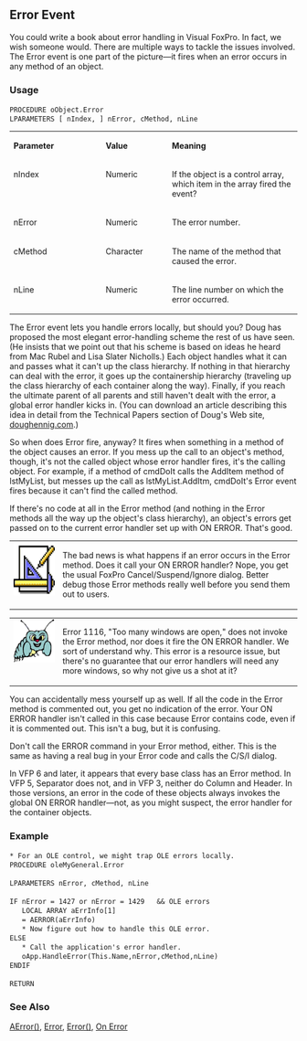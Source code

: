 ## Error Event

You could write a book about error handling in Visual FoxPro. In fact, we wish someone would. There are multiple ways to tackle the issues involved. The Error event is one part of the picture&mdash;it fires when an error occurs in any method of an object.

### Usage

```foxpro
PROCEDURE oObject.Error
LPARAMETERS [ nIndex, ] nError, cMethod, nLine
```
<table>
<tr>
  <td width="32%" valign="top">
  <p><b>Parameter</b></p>
  </td>
  <td width="23%" valign="top">
  <p><b>Value</b></p>
  </td>
  <td width="45%" valign="top">
  <p><b>Meaning</b></p>
  </td>
 </tr>
<tr>
  <td width="32%" valign="top">
  <p>nIndex</p>
  </td>
  <td width="23%" valign="top">
  <p>Numeric</p>
  </td>
  <td width="45%" valign="top">
  <p>If the object is a control array, which item in the array fired the event?</p>
  </td>
 </tr>
<tr>
  <td width="32%" valign="top">
  <p>nError</p>
  </td>
  <td width="23%" valign="top">
  <p>Numeric</p>
  </td>
  <td width="45%" valign="top">
  <p>The error number.</p>
  </td>
 </tr>
<tr>
  <td width="32%" valign="top">
  <p>cMethod</p>
  </td>
  <td width="23%" valign="top">
  <p>Character</p>
  </td>
  <td width="45%" valign="top">
  <p>The name of the method that caused the error.</p>
  </td>
 </tr>
<tr>
  <td width="32%" valign="top">
  <p>nLine</p>
  </td>
  <td width="23%" valign="top">
  <p>Numeric</p>
  </td>
  <td width="45%" valign="top">
  <p>The line number on which the error occurred.</p>
  </td>
 </tr>
</table>

The Error event lets you handle errors locally, but should you? Doug has proposed the most elegant error-handling scheme the rest of us have seen. (He insists that we point out that his scheme is based on ideas he heard from Mac Rubel and Lisa Slater Nicholls.) Each object handles what it can and passes what it can't up the class hierarchy. If nothing in that hierarchy can deal with the error, it goes up the containership hierarchy (traveling up the class hierarchy of each container along the way). Finally, if you reach the ultimate parent of all parents and still haven't dealt with the error, a global error handler kicks in. (You can download an article describing this idea in detail from the Technical Papers section of Doug's Web site, <a href="http://doughennig.com" target="_blank">doughennig.com</a>.)

So when does Error fire, anyway? It fires when something in a method of the object causes an error. If you mess up the call to an object's method, though, it's not the called object whose error handler fires, it's the calling object. For example, if a method of cmdDoIt calls the AddItem method of lstMyList, but messes up the call as lstMyList.AddItm, cmdDoIt's Error event fires because it can't find the called method.

If there's no code at all in the Error method (and nothing in the Error methods all the way up the object's class hierarchy), an object's errors get passed on to the current error handler set up with ON ERROR. That's good.

<table>
<tr>
  <td width="17%" valign="top">
<img border="0" width="94" height="93" src="Design.gif">
  </td>
  <td width="83%">
  <p>The bad news is what happens if an error occurs in the Error method. Does it call your ON ERROR handler? Nope, you get the usual FoxPro Cancel/Suspend/Ignore dialog. Better debug those Error methods really well before you send them out to users.</p>
  </td>
 </tr>
</table>

<table>
<tr>
  <td width="17%" valign="top">
<img border="0" width="95" height="77" src="bug.gif">
  </td>
  <td width="83%">
  <p>Error 1116, &quot;Too many windows are open,&quot; does not invoke the Error method, nor does it fire the ON ERROR handler. We sort of understand why. This error is a resource issue, but there's no guarantee that our error handlers will need any more windows, so why not give us a shot at it?</p>
  </td>
 </tr>
</table>

You can accidentally mess yourself up as well. If all the code in the Error method is commented out, you get no indication of the error. Your ON ERROR handler isn't called in this case because Error contains code, even if it is commented out. This isn't a bug, but it is confusing.

Don't call the ERROR command in your Error method, either. This is the same as having a real bug in your Error code and calls the C/S/I dialog.

In VFP 6 and later, it appears that every base class has an Error method. In VFP 5, Separator does not, and in VFP 3, neither do Column and Header. In those versions, an error in the code of these objects always invokes the global ON ERROR handler&mdash;not, as you might suspect, the error handler for the container objects.

### Example

```foxpro
* For an OLE control, we might trap OLE errors locally.
PROCEDURE oleMyGeneral.Error

LPARAMETERS nError, cMethod, nLine

IF nError = 1427 or nError = 1429   && OLE errors
   LOCAL ARRAY aErrInfo[1]
   = AERROR(aErrInfo)
   * Now figure out how to handle this OLE error.
ELSE
   * Call the application's error handler.
   oApp.HandleError(This.Name,nError,cMethod,nLine)
ENDIF

RETURN
```
### See Also

[AError()](s4g285.md), [Error](s4g099.md), [Error()](s4g099.md), [On Error](s4g099.md)